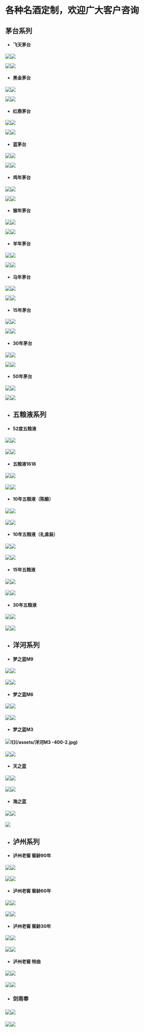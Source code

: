 # 各种名酒定制，欢迎广大客户咨询

## 茅台系列

* #### 飞天茅台

![](/assets/1200.jpg)![](/assets/1200-0.jpg)

![](/assets/1200-1.jpg)![](/assets/1200-2.jpg)

* #### 黑金茅台

![](/assets/3269.jpg)![](/assets/3269-2.jpg)

![](/assets/3269-1.jpg)![](/assets/3269-3.jpg)

* #### 红鼎茅台

![](/assets/2988.jpg)![](/assets/2988-3.jpg)

![](/assets/2988-4.jpg)![](/assets/2988-2.jpg)

* #### 蓝茅台

![](/assets/2649.jpg)![](/assets/2649-1.jpg)

![](/assets/2649-2.jpg)![](/assets/2649-3.jpg)

* #### 鸡年茅台

![](/assets/2300.jpg)![](/assets/2300-2.jpg)

![](/assets/2300-1.jpg)![](/assets/2300-3.jpg)

* #### 猴年茅台

![](/assets/3600.jpg)![](/assets/3600-2.jpg)

![](/assets/3600-4.jpg)![](/assets/3600-1.jpg)

* #### 羊年茅台

![](/assets/10000.jpg)![](/assets/10000-1.jpg)

![](/assets/10000-2.jpg)![](/assets/10000-3.jpg)

* #### 马年茅台

![](/assets/7800.jpg)![](/assets/7800-2.jpg)

![](/assets/7800-1.jpg)![](/assets/7800-3.jpg)

* #### 15年茅台

![](/assets/4188.jpg)![](/assets/4188-3.jpg)

![](/assets/4188-1.jpg)![](/assets/4188-2.jpg)

* #### 30年茅台

![](/assets/10666.jpg)![](/assets/10666-2.jpg)

![](/assets/10666-1.jpg)![](/assets/10666-3.jpg)

* #### 50年茅台

![](/assets/19888.jpg)![](/assets/19888-3.jpg)

![](/assets/19888-1.jpg)![](/assets/19888-2.jpg)

* ## 五粮液系列
* #### 52度五粮液

#### ![](/assets/980-1.jpg)![](/assets/980-3.jpg)

#### ![](/assets/980-2.jpg)![](/assets/980-4.jpg)

* #### 五粮液1618

#### ![](/assets/1618-1.jpg)![](/assets/1618-2.jpg)

#### ![](/assets/1618-3.jpg)![](/assets/1618-4.jpg)

* #### 10年五粮液（陈酿）

#### ![](/assets/1180-0.jpg)![](/assets/1180-3.jpg)

#### ![](/assets/1180-1.jpg)![](/assets/1180-4.jpg)

* #### 10年五粮液（礼盒装）

#### ![](/assets/1580.jpg)![](/assets/1580-1.jpg)

#### ![](/assets/1580-3.jpg)![](/assets/1580-2.jpg)

* #### 15年五粮液

#### ![](/assets/2078.jpg)![](/assets/2078-1.jpg)

#### ![](/assets/2078-2.jpg)![](/assets/2078-3.jpg)

* #### 30年五粮液

#### ![](/assets/18888.jpg)![](/assets/18888-2.jpg)

#### ![](/assets/18888-1.jpg)![](/assets/18888-3.jpg)

* ## 洋河系列
* #### 梦之蓝M9

#### ![](/assets/1600.jpg)![](/assets/1600-2.jpg)

#### ![](/assets/1600-1.jpg)![](/assets/1600-3.jpg)

* #### 梦之蓝M6

#### ![](/assets/600-1.jpg)![](/assets/600-2.jpg)

#### ![](/assets/600-3.jpg)![](/assets/600.jpg)

#### 

* #### 梦之蓝M3

#### ![](/assets/400-1.jpg)![](/assets/洋河M3 -400-2.jpg)

#### ![](/assets/400-3.jpg)![](/assets/400.jpg)

* #### 天之蓝

#### ![](/assets/200.jpg)![](/assets/200-1.jpg)

#### ![](/assets/200-2.jpg)![](/assets/200-3.jpg)

* #### 海之蓝

#### ![](/assets/130.jpg)![](/assets/130-1.jpg)

#### ![](/assets/130-2.jpg)

* ## 泸州系列
* #### 泸州老窖 窖龄90年

#### ![](/assets/410.jpg)![](/assets/410-1.jpg)

#### ![](/assets/410-3.jpg)![](/assets/泸州老窖（窖龄90年）400-2.jpg)

* #### 泸州老窖 窖龄60年

#### ![](/assets/260.jpg)![](/assets/260-1.jpg)

#### ![](/assets/260-4.jpg)![](/assets/260-2.jpg)

* #### 泸州老窖 窖龄30年

#### ![](/assets/210.jpg)![](/assets/210-1.jpg)

#### ![](/assets/210-3.jpg)![](/assets/210-2.jpg)

* #### 泸州老窖 特曲

#### ![](/assets/220.jpg)![](/assets/220-1.jpg)

#### ![](/assets/220-3.jpg)![](/assets/220-2.jpg)

* ### 剑南春

### ![](/assets/380.jpg)![](/assets/380-1.jpg)

### ![](/assets/380-2.jpg)![](/assets/380-3.jpg)



